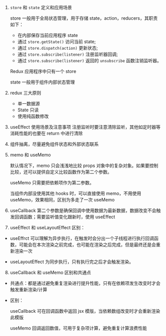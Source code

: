 1. `store` 和 `state` 定义和应用场景

   store 一般用于全局状态管理，用于存储 state，action，reducers，其职责如下：

   - 在内部保存当前应用程序 state
   - 通过 `store.getState()` 访问当前 state;
   - 通过 `store.dispatch(action)` 更新状态;
   - 通过 `store.subscribe(listener)` 注册监听器回调;
   - 通过 `store.subscribe(listener)` 返回的 `unsubscribe` 函数注销监听器。

   Redux 应用程序中只有一个 store

   state 一般用于组件内部状态管理

2. redux 三大原则

   - 单一数据源
   - State 只读
   - 使用纯函数修改

3. useEffect 使用场景及注意事项
   注册监听时要注意清除监听，其他如定时器等消耗性能的也要在 return 中进行清除

4. 组件抽离，尽量避免组件状态和外部状态联系

5. memo 和 useMemo

   默认情况下，memo 只会浅浅地比较 props 对象中的复杂对象。如果要控制比较，还可以提供自定义比较函数作为第二个参数。

   useMemo 只需要把依赖项作为第二参数。

   当组件内部没使用其他 hooks 时，可以直接使用 memo，不用使用 useMemo，效果相同，区别为多走了一次 useMemo

6. useCallback 第二个参数是确保回调中使用数据为最新数据，数据改变不会触发回调函数；需要监听值变化跟新时，使用 useEffect

7. useEffect 和 useLayoutEffect 区别：

- useEffrct 可以理解为异步执行，在触发时会分出一个子线程进行执行回调函数，可能会在本次渲染之前完成，也可能在渲染之后完成，但是最终还是会重新渲染一次

- useLayoutEffect 为同步执行，只有执行完之后才会触发渲染。

8. useCallback 和 useMemo 区别和共通点

- 共通点：都是通过避免重复渲染进行提升性能，只有在依赖项发生改变时才会触发重新渲染/计算

- 区别：

  useCallback 可在回调函数中返回 jsx 模版，当依赖数组改变时才会重新渲染此模版

  useMemo 回调返回数值，可用于复杂项计算，避免重复计算浪费性能
